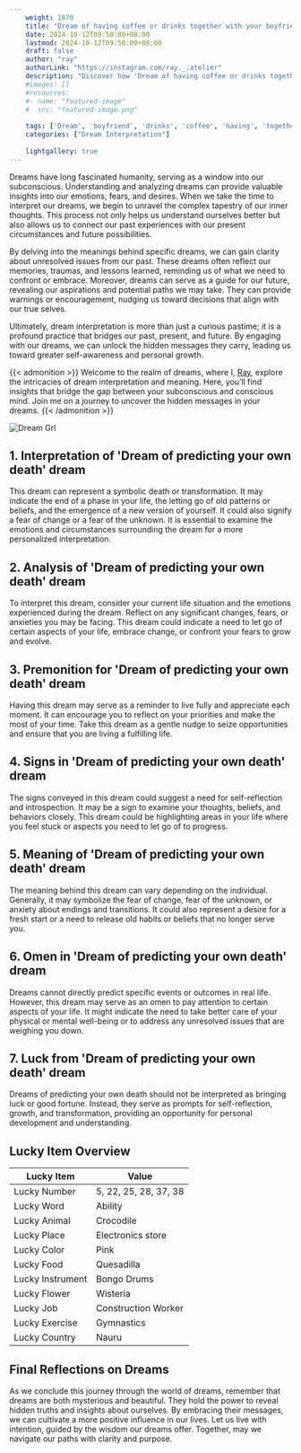 ```yaml
---
    weight: 1870
    title: "Dream of having coffee or drinks together with your boyfriend"  # Assuming 'title' column exists
    date: 2024-10-12T09:50:00+08:00
    lastmod: 2024-10-12T09:50:00+08:00
    draft: false
    author: "ray"
    authorLink: "https://instagram.com/ray._.atelier"
    description: "Discover how 'Dream of having coffee or drinks together with your boyfriend' can interpret your future and uncover its significant meanings in your life."
    #images: []
    #resources:
    #- name: "featured-image"
    #  src: "featured-image.png"
    
    tags: ['Dream', 'boyfriend', 'drinks', 'coffee', 'having', 'together']
    categories: ["Dream Interpretation"]
    
    lightgallery: true
---
```

    
Dreams have long fascinated humanity, serving as a window into our subconscious. Understanding and analyzing dreams can provide valuable insights into our emotions, fears, and desires. When we take the time to interpret our dreams, we begin to unravel the complex tapestry of our inner thoughts. This process not only helps us understand ourselves better but also allows us to connect our past experiences with our present circumstances and future possibilities.

By delving into the meanings behind specific dreams, we can gain clarity about unresolved issues from our past. These dreams often reflect our memories, traumas, and lessons learned, reminding us of what we need to confront or embrace. Moreover, dreams can serve as a guide for our future, revealing our aspirations and potential paths we may take. They can provide warnings or encouragement, nudging us toward decisions that align with our true selves.

Ultimately, dream interpretation is more than just a curious pastime; it is a profound practice that bridges our past, present, and future. By engaging with our dreams, we can unlock the hidden messages they carry, leading us toward greater self-awareness and personal growth.

{{< admonition >}}
Welcome to the realm of dreams, where I, [Ray](https://instagram.com/ray._.atelier), explore the intricacies of dream interpretation and meaning. Here, you’ll find insights that bridge the gap between your subconscious and conscious mind. Join me on a journey to uncover the hidden messages in your dreams.
{{< /admonition >}}

![Dream Grl](https://cdn.pixabay.com/photo/2017/11/02/03/35/gothic-2910057_1280.jpg "Dream Grl")

## 1. Interpretation of 'Dream of predicting your own death' dream

This dream can represent a symbolic death or transformation. It may indicate the end of a phase in your life, the letting go of old patterns or beliefs, and the emergence of a new version of yourself. It could also signify a fear of change or a fear of the unknown. It is essential to examine the emotions and circumstances surrounding the dream for a more personalized interpretation.

## 2. Analysis of 'Dream of predicting your own death' dream

To interpret this dream, consider your current life situation and the emotions experienced during the dream. Reflect on any significant changes, fears, or anxieties you may be facing. This dream could indicate a need to let go of certain aspects of your life, embrace change, or confront your fears to grow and evolve.

## 3. Premonition for 'Dream of predicting your own death' dream

Having this dream may serve as a reminder to live fully and appreciate each moment. It can encourage you to reflect on your priorities and make the most of your time. Take this dream as a gentle nudge to seize opportunities and ensure that you are living a fulfilling life.

## 4. Signs in 'Dream of predicting your own death' dream

The signs conveyed in this dream could suggest a need for self-reflection and introspection. It may be a sign to examine your thoughts, beliefs, and behaviors closely. This dream could be highlighting areas in your life where you feel stuck or aspects you need to let go of to progress.

## 5. Meaning of 'Dream of predicting your own death' dream

The meaning behind this dream can vary depending on the individual. Generally, it may symbolize the fear of change, fear of the unknown, or anxiety about endings and transitions. It could also represent a desire for a fresh start or a need to release old habits or beliefs that no longer serve you.

## 6. Omen in 'Dream of predicting your own death' dream

Dreams cannot directly predict specific events or outcomes in real life. However, this dream may serve as an omen to pay attention to certain aspects of your life. It might indicate the need to take better care of your physical or mental well-being or to address any unresolved issues that are weighing you down.

## 7. Luck from 'Dream of predicting your own death' dream

Dreams of predicting your own death should not be interpreted as bringing luck or good fortune. Instead, they serve as prompts for self-reflection, growth, and transformation, providing an opportunity for personal development and understanding.

## Lucky Item Overview
| Lucky Item          | Value              |
|---------------|--------------------|
| Lucky Number        | 5, 22, 25, 28, 37, 38  |
| Lucky Word          | Ability |
| Lucky Animal        | Crocodile |
| Lucky Place         | Electronics store     |
| Lucky Color         | Pink     |
| Lucky Food          | Quesadilla      |
| Lucky Instrument    | Bongo Drums |
| Lucky Flower        | Wisteria    |
| Lucky Job           | Construction Worker       |
| Lucky Exercise      | Gymnastics  |
| Lucky Country       | Nauru    |


##  Final Reflections on Dreams

As we conclude this journey through the world of dreams, remember that dreams are both mysterious and beautiful. They hold the power to reveal hidden truths and insights about ourselves. By embracing their messages, we can cultivate a more positive influence in our lives. Let us live with intention, guided by the wisdom our dreams offer. Together, may we navigate our paths with clarity and purpose.
